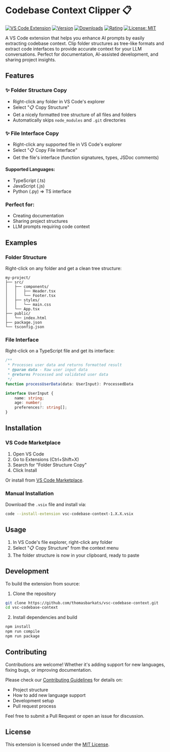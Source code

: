 # Codebase Context Clipper 📋

[![VS Code Extension](https://img.shields.io/badge/VS%20Code-Extension-007ACC?logo=visual-studio-code&logoColor=white)](https://marketplace.visualstudio.com/items?itemName=thomasbarkats.vsc-codebase-context)
[![Version](https://img.shields.io/visual-studio-marketplace/v/thomasbarkats.vsc-codebase-context?label=Version)](https://marketplace.visualstudio.com/items?itemName=thomasbarkats.vsc-codebase-context)
[![Downloads](https://img.shields.io/visual-studio-marketplace/d/thomasbarkats.vsc-codebase-context?label=Downloads)](https://marketplace.visualstudio.com/items?itemName=thomasbarkats.vsc-codebase-context)
[![Rating](https://img.shields.io/visual-studio-marketplace/r/thomasbarkats.vsc-codebase-context?label=Rating)](https://marketplace.visualstudio.com/items?itemName=thomasbarkats.vsc-codebase-context)
[![License: MIT](https://img.shields.io/badge/License-MIT-yellow.svg)](https://opensource.org/licenses/MIT)

A VS Code extension that helps you enhance AI prompts by easily extracting codebase context. Clip folder structures as tree-like formats and extract code interfaces to provide accurate context for your LLM conversations. Perfect for documentation, AI-assisted development, and sharing project insights.

## Features

### ✨ Folder Structure Copy
- Right-click any folder in VS Code's explorer
- Select "📋 Copy Structure"
- Get a nicely formatted tree structure of all files and folders
- Automatically skips `node_modules` and `.git` directories

### ✨ File Interface Copy
- Right-click any supported file in VS Code's explorer
- Select "📋 Copy File Interface"
- Get the file's interface (function signatures, types, JSDoc comments)

#### Supported Languages:
- TypeScript (.ts)
- JavaScript (.js)
- Python (.py) => TS interface

### Perfect for:
- Creating documentation
- Sharing project structures
- LLM prompts requiring code context

## Examples

### Folder Structure
Right-click on any folder and get a clean tree structure:

```
my-project/
├── src/
│   ├── components/
│   │   ├── Header.tsx
│   │   └── Footer.tsx
│   ├── styles/
│   │   └── main.css
│   └── App.tsx
├── public/
│   └── index.html
├── package.json
└── tsconfig.json
```

### File Interface
Right-click on a TypeScript file and get its interface:

```typescript
/**
 * Processes user data and returns formatted result
 * @param data - Raw user input data
 * @returns Processed and validated user data
 */
function processUserData(data: UserInput): ProcessedData

interface UserInput {
    name: string;
    age: number;
    preferences?: string[];
}
```

## Installation

### VS Code Marketplace
1. Open VS Code
2. Go to Extensions (Ctrl+Shift+X)
3. Search for "Folder Structure Copy"
4. Click Install

Or install from [VS Code Marketplace](https://marketplace.visualstudio.com/items?itemName=thomasbarkats.vsc-codebase-context).

### Manual Installation
Download the `.vsix` file and install via:
```bash
code --install-extension vsc-codebase-context-1.X.X.vsix
```

## Usage

1. In VS Code's file explorer, right-click any folder
2. Select "📋 Copy Structure" from the context menu
3. The folder structure is now in your clipboard, ready to paste

## Development

To build the extension from source:

1. Clone the repository
```bash
git clone https://github.com/thomasbarkats/vsc-codebase-context.git
cd vsc-codebase-context
```

2. Install dependencies and build
```bash
npm install
npm run compile
npm run package
```

## Contributing

Contributions are welcome! Whether it's adding support for new languages, fixing bugs, or improving documentation.

Please check our [Contributing Guidelines](CONTRIBUTING.md) for details on:
- Project structure
- How to add new language support
- Development setup
- Pull request process

Feel free to submit a Pull Request or open an issue for discussion.

## License

This extension is licensed under the [MIT License](LICENSE).
